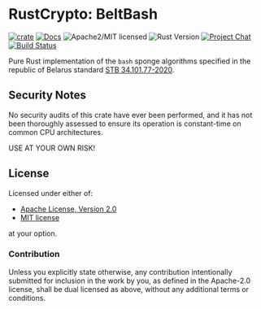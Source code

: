 # RustCrypto: BeltBash

[![crate][crate-image]][crate-link]
[![Docs][docs-image]][docs-link]
![Apache2/MIT licensed][license-image]
![Rust Version][rustc-image]
[![Project Chat][chat-image]][chat-link]
[![Build Status][build-image]][build-link]

Pure Rust implementation of the `bash` sponge algorithms
specified in the republic of Belarus standard [STB 34.101.77-2020].

## Security Notes

No security audits of this crate have ever been performed, and it has not been thoroughly assessed to ensure its operation is constant-time on common CPU architectures.

USE AT YOUR OWN RISK!

## License

Licensed under either of:

* [Apache License, Version 2.0](https://www.apache.org/licenses/LICENSE-2.0)
* [MIT license](https://opensource.org/licenses/MIT)

at your option.

### Contribution

Unless you explicitly state otherwise, any contribution intentionally submitted
for inclusion in the work by you, as defined in the Apache-2.0 license, shall be
dual licensed as above, without any additional terms or conditions.

[//]: # (badges)

[crate-image]: https://buildstats.info/crate/belt-bash
[crate-link]: https://crates.io/crates/belt-bash
[docs-image]: https://docs.rs/belt-bash/badge.svg
[docs-link]: https://docs.rs/belt-bash/
[license-image]: https://img.shields.io/badge/license-Apache2.0/MIT-blue.svg
[rustc-image]: https://img.shields.io/badge/rustc-1.85+-blue.svg
[chat-image]: https://img.shields.io/badge/zulip-join_chat-blue.svg
[chat-link]: https://rustcrypto.zulipchat.com/#narrow/stream/260038-AEADs
[downloads-image]: https://img.shields.io/crates/d/chacha20poly1305.svg
[build-image]: https://github.com/RustCrypto/AEADs/workflows/belt-bash/badge.svg?branch=master&event=push
[build-link]: https://github.com/RustCrypto/AEADs/actions

[//]: # (general links)

[STB 34.101.77-2020]: https://apmi.bsu.by/assets/files/std/bash-spec241.pdf